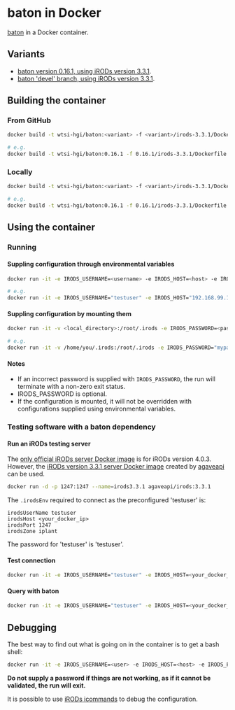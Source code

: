 # baton in Docker
[baton](https://github.com/wtsi-npg/baton) in a Docker container.

## Variants
- [baton version 0.16.1, using iRODs version 3.3.1](https://github.com/wtsi-hgi/docker-baton/tree/master/0.16.1/irods-3.3.1).
- [baton 'devel' branch, using iRODs version 3.3.1](https://github.com/wtsi-hgi/docker-baton/tree/master/devel/irods-3.3.1).


## Building the container
### From GitHub
```bash
docker build -t wtsi-hgi/baton:<variant> -f <variant>/irods-3.3.1/Dockerfile github.com/wtsi-hgi/docker-baton.git

# e.g.
docker build -t wtsi-hgi/baton:0.16.1 -f 0.16.1/irods-3.3.1/Dockerfile github.com/wtsi-hgi/docker-baton.git
```

### Locally
```bash
docker build -t wtsi-hgi/baton:<variant> -f <variant>/irods-3.3.1/Dockerfile .

# e.g.
docker build -t wtsi-hgi/baton:0.16.1 -f 0.16.1/irods-3.3.1/Dockerfile .
```


## Using the container
### Running
#### Suppling configuration through environmental variables
```bash
docker run -it -e IRODS_USERNAME=<username> -e IRODS_HOST=<host> -e IRODS_PORT=<port> -e IRODS_ZONE=<zone> -e IRODS_PASSWORD=<password> wtsi-hgi/baton:<variant> <baton_command>

# e.g.
docker run -it -e IRODS_USERNAME="testuser" -e IRODS_HOST="192.168.99.100" -e IRODS_PORT=1247 -e IRODS_ZONE="myzone" -e IRODS_PASSWORD="mypassword" wtsi-hgi/baton:0.16.1 baton-get
```

#### Suppling configuration by mounting them
```bash
docker run -it -v <local_directory>:/root/.irods -e IRODS_PASSWORD=<password> wtsi-hgi/baton <baton_command>

# e.g.
docker run -it -v /home/you/.irods:/root/.irods -e IRODS_PASSWORD="mypassword" wtsi-hgi/baton baton-get
```

#### Notes
- If an incorrect password is supplied with `IRODS_PASSWORD`, the run will terminate with a non-zero exit status.
- IRODS_PASSWORD is optional.
- If the configuration is mounted, it will not be overridden with configurations supplied using environmental variables.


### Testing software with a baton dependency
#### Run an iRODs testing server
The [only official iRODs server Docker image](https://hub.docker.com/r/irods/icat/) is for iRODs version 4.0.3. However, the [iRODs version 3.3.1 server Docker image](https://hub.docker.com/r/agaveapi/irods/) created by [agaveapi](https://hub.docker.com/u/agaveapi/) can be used.
```bash
docker run -d -p 1247:1247 --name=irods3.3.1 agaveapi/irods:3.3.1
```
The `.irodsEnv` required to connect as the preconfigured 'testuser' is:
```
irodsUserName testuser
irodsHost <your_docker_ip>
irodsPort 1247
irodsZone iplant
```
The password for 'testuser' is 'testuser'.

#### Test connection
```bash
docker run -it -e IRODS_USERNAME="testuser" -e IRODS_HOST=<your_docker_ip> -e IRODS_PORT=1247 -e IRODS_ZONE="iplant" -e IRODS_PASSWORD="testuser" wtsi-hgi/baton:<variant> ils
```

#### Query with baton
```bash
docker run -it -e IRODS_USERNAME="testuser" -e IRODS_HOST=<your_docker_ip> -e IRODS_PORT=1247 -e IRODS_ZONE="iplant" -e IRODS_PASSWORD="testuser" wtsi-hgi/baton:<variant> <baton_query>
```

## Debugging
The best way to find out what is going on in the container is to get a bash shell:
```bash
docker run -it -e IRODS_USERNAME=<user> -e IRODS_HOST=<host> -e IRODS_PORT=1247 -e IRODS_ZONE=<zone> wtsi-hgi/baton:<variant> bash
```
**Do not supply a password if things are not working, as if it cannot be validated, the run will exit.**

It is possible to use [iRODs icommands](https://docs.irods.org/master/icommands/user/) to debug the configuration.
